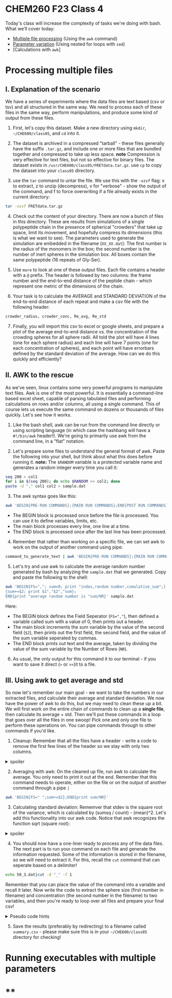 # CHEM260 F23 Class 4

Today's class will increase the complexity of tasks we're doing with bash. What we’ll cover today: 
* [Multiple file processing](#processing-multiple-files) (Using the ```awk``` command)
* [Parameter variation](#running-executables-with-multiple-parameters) (Using nested for loops with ```sed```)
* [Calculations with ```awk```]

# **Processing multiple files**

## **I. Explanation of the scenario**
We have a series of experiments where the data files are text based (csv or tsv) and all structured in the same way. We need to process each of these files in the same way, perform manipulations, and produce some kind of output from these files. 

1. First, let's copy this dataset. Make a new directory using ```mkdir```, ```~/CHE600/class05```, and ```cd``` into it.

2. The dataset is archived in a compressed "tarball" - these files generally have the suffix ```.tar.gz```, and include one or more files that are bundled together and compressed to take up less space. **note** Compression is very effective for text files, but not so effective for binary files. The dataset exists in ```/usr/CHE600/class05/FRETdata.tar.gz```. use ```cp``` to copy the dataset into your ```class05``` directory.

3. use the ```tar``` command to untar the file. We use this with the ```-xzvf``` flag: x to extract, z to unzip (decompress), v for "verbose" - show the output of the command, and f to force overwriting if a file already exists in the current directory:

```bash
tar -xzvf FRETdata.tar.gz
```

4. Check out the content of your directory. There are now a bunch of files in this directory. These are results from simulations of a single polypeptide chain in the presence of spherical "crowders" that take up space, limit its movement, and hopefully compress its dimensions (this is what we want to see). The parameters used to generate the simulation are embedded in the filename (```XX_XX.dat```): The first number is the radius of the monomers in the box; the second number is the number of inert spheres in the simulation box. All boxes contain the same polypeptide (16 repeats of Gly-Ser).

5. Use ```more``` to look at one of these output files. Each file contains a header with a ```@``` prefix. The header is followed by two columns: the frame number and the end-to-end distance of the peptide chain - which represent one metric of the dimensions of the chain. 

6. Your task is to calculate the AVERAGE and STANDARD DEVIATION of the end-to-end distance of each repeat and make a csv file with the following header:

```bash
crowder_radius, crowder_conc, Re_avg, Re_std
```

7. Finally, you will import this csv to excel or google sheets, and prepare a plot of the average end-to-end distance vs. the concentration of the crowding spheres for all sphere radii. All told the plot will have 4 lines (one for each sphere radius) and each line will have 7 points (one for each concentration of spheres), and each point will have errorbars defined by the standard deviation of the average. How can we do this quickly and efficiently?

## **II. AWK to the rescue**
As we've seen, linux contains some very powerful programs to manipulate text files. Awk is one of the most powerful. It is essentially a command-line based excel sheet, capable of parsing tabulated files and performing calculations on rows and/or columns, all using a single command. This of course lets us execute the same command on dozens or thousands of files quickly. Let's see how it works.

1. Like the bash shell, awk can be run from the command line directly or using scripting language (in which case the hashbang will have a ```#!/bin/awk``` header!). We're going to primarily use awk from the command line, in a "flat" notation.

2. Let's prepare some files to understand the general format of awk. Paste the following into your shell, but think about what this does before running it. **note:** The ```$RANDOM``` variable is a protected variable name and generates a random integer every time you call it:

```bash
seq 200 > col1
for i in $(seq 200); do echo $RANDOM >> col2; done
paste -d "," col1 col2 > sample.dat
```

3. The awk syntax goes like this:

```bash
awk 'BEGIN{PRE-RUN COMMANDS};{MAIN RUN COMMANDS};END{POST RUN COMMANDS}' filename
```

* The BEGIN block is processed once before the file is processed. You can use it to define variables, limits, etc.
* The main block processes every line, one line at a time.
* The END block is processed once after the last line has been processed. 

4. Remember that rather than working on a specific file, we can set awk to work on the output of another command using pipe:

```bash
command_to_generate_text | awk 'BEGIN{PRE-RUN COMMANDS};{MAIN RUN COMMANDS};END{POST RUN COMMANDS}'
```

5. Let's try and use awk to calculate the average random number generated by bash by analyzing the ```sample.dat``` that we generated. Copy and paste the following to the shell:

```bash
awk 'BEGIN{FS=","; sum=0; print "index,random number,cumulative_sum";};
{sum+=$2; print $1","$2","sum};
END{print "average random number is "sum/NR}' sample.dat
```

Here:
* The BEGIN block defines the Field Seperator (```FS=","```), then defined a variable called sum with a value of 0, then prints out a header.
* The main block increments the sum variable by the value of the second field (```$2```), then prints out the first field, the second field, and the value of the sum variable seperated by commas.
* The END block prints out text and the average, taken by dividing the value of the sum variable by the Number of Rows (```NR```).

6. As usual, the only output for this command it to our terminal - if you want to save it direct (```>``` or ```>>```)it to a file.

## **III. Using awk to get average and std**
So now let's remember our main goal - we want to take the numbers in our extracted files, and calculate their average and standard deviation. We now have the power of awk to do this, but we may need to clean these up a bit. We will first work on the entire chain of commands to clean up a **single file**, then calculate its average + std. Then we'll put these commands in a loop that goes over all the files in one swoop! Pick one and only one file to perform these operations on. You can pipe commands through to other commands if you'd like.

1. Cleanup: Remember that all the files have a header - write a code to remove the first few lines of the header so we stay with only two columns.

<details>
<summary>spoiler</summary>

```bash
tail -n +23 30_5.txt
```
</details>

2. Averaging with awk: On the cleaned up file, run awk to calculate the average. You only need to print it out at the end. Remember that this command needs to operate, either on the file or on the output of another command through a pipe ```|``` 

```bash
awk 'BEGIN{FS=" ";sum+=$2};END{print sum/NR}'
```

3. Calculating standard deviation: Rememver that stdev is the square root of the variance, which is calculated by (sumsq / count) - (mean)^2. Let's add this functionality into our awk code. Notice that awk recognizes the function sqrt (square root):

<details>
<summary>spoiler</summary>

```bash
awk 'BEGIN{FS=" "};{sum+=$2;sumsq+=$2*$2};END{mean=sum/NR;var=sumsq/NR-(mean*mean);stdev=sqrt(var);print mean","var","stdev}'
```
</details>

4. You should now have a one-liner ready to process any of the data files. The next part is to run your command on each file and generate the information requested. Some of the information is stored in the filename, so we will need to extract it. For this, recall the ```cut``` command that can seperate based on a delimiter!

```bash
echo 50_3.dat|cut -d "_" -f 1
```

Remember that you can place the value of the command into a variable and recall it later. Now write the code to extract the sphere size (first number in filename) and concentration (the second number in the filename) to two variables, and then you're ready to loop over all files and prepare your final csv!

<details>
<summary>Pseudo code hints</summary>
Note that this is **not** actual code - you will need to turn this into runnable commands.

```bash
for filename in filelist:
do
    crowder=$(code to extract first number of filename)
    conc=$(code to extract second number from filename)
    avging=$(awk command to print out mean and standard deviation seperated by a comma)
    echo "crowder,conc,avging"
done
```
</details>

5. Save the results (preferably by redirecting) to a filename called ```summary.csv``` - please make sure this is in your ```~/CHE600/class05``` directory for checking!

# **Running executables with multiple parameters**




# **

